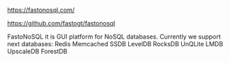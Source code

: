 https://fastonosql.com/

https://github.com/fastogt/fastonosql

FastoNoSQL it is GUI platform for NoSQL databases. Currently we support next databases:
Redis
Memcached
SSDB
LevelDB
RocksDB
UnQLite
LMDB
UpscaleDB
ForestDB



